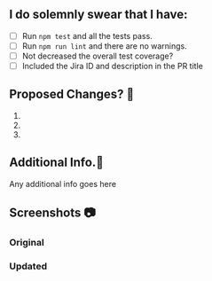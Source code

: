 ## I do solemnly swear that I have:
- [ ] Run `npm test` and all the tests pass.
- [ ] Run `npm run lint` and there are no warnings.
- [ ] Not decreased the overall test coverage?
- [ ] Included the Jira ID and description in the PR title

## Proposed Changes? 🤔
1. 
2. 
3. 

## Additional Info.🧐

Any additional info goes here

## Screenshots 📷
 
### Original


### Updated
